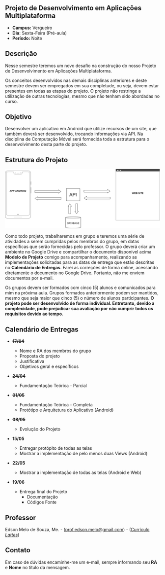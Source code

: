 ## Projeto de Desenvolvimento em Aplicações Multiplataforma
* **Campus:** Vergueiro
* **Dia:** Sexta-Feira (Pré-aula)
* **Período:** Noite

## Descrição
Nesse semestre teremos um novo desafio na construção do nosso Projeto de Desenvolvimento em Aplicações Multiplataforma. 

Os conceitos desenvolvidos nas demais disciplinas anteriores e deste semestre devem ser empregados em sua completude, ou seja, devem estar presentes em todas as etapas do projeto. O projeto não restringe a utilização de outras tecnologias, mesmo que não tenham sido abordadas no curso.

## Objetivo
Desenvolver um aplicativo em Android que utilize recursos de um site, que também deverá ser desenvolvido, trocando informações via API. Na disciplina de Computação Móvel será fornecida toda a estrutura para o desenvolvimento desta parte do projeto.

## Estrutura do Projeto
![Title](estrutura.png)

Como todo projeto, trabalharemos em grupo e teremos uma série de atividades a serem cumpridas pelos membros do grupo, em datas específicas que serão fornecidas pelo professor. O grupo deverá criar um ambiente no Google Drive e compartilhar o documento disponível acima **Modelo de Projeto** comigo para acompanhamento, realizando as implementações solicitadas para as datas de entrega que estão descritas no **Calendário de Entregas**. Farei as correções de forma online, acessando diretamente o documento no Google Drive. Portanto, não me enviem documentos por e-mail.

Os grupos devem ser formados com cinco (5) alunos e comunicados para mim na próxima aula. Grupos formados anteriormente podem ser mantidos, mesmo que seja maior que cinco (5) o número de alunos participantes. **O projeto pode ser desenvolvido de forma individual. Entretanto, devido a complexidade, pode prejudicar sua avaliação por não cumprir todos os requisitos devido ao tempo**.

## Calendário de Entregas
* **<s>17/04</s>**
	+ Nome e RA dos membros do grupo
	+ Proposta do projeto
	+ Justificativa
	+ Objetivos geral e específicos

* **<s>24/04</s>**
	+ Fundamentação Teórica - Parcial

* **<s>01/05</s>**
	+ Fundamentação Teórica - Completa
	+ Protótipo e Arquitetura do Aplicativo (Android)

* **<s>08/05</s>**
	+ Evolução do Projeto
	
* **15/05**
	+ Entregar protópito de todas as telas
	+ Mostrar a implementação de pelo menos duas Views (Android)

* **22/05**
	+ Mostrar a implementação de todas as telas (Android e Web)

* **19/06**
	+ Entrega final do Projeto
		+ Documentação
		+ Códigos Fonte

## Professor
Edson Melo de Souza, Me. - ([prof.edson.melo@gmail.com](mailto:prof.edson.melo@gmail.com)) - ([Currículo *Lattes*](http://lattes.cnpq.br/2641658716558510))

## Contato
Em caso de dúvidas encaminhe-me um e-mail, sempre informando seu **RA** e **Nome** no título da mensagem.
